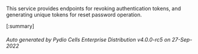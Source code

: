 






This service provides endpoints for revoking authentication tokens, and generating unique tokens for reset password operation.

[:summary]

###### Auto generated by Pydio Cells Enterprise Distribution v4.0.0-rc5 on 27-Sep-2022
